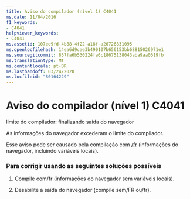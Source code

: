 ```yaml
---
title: Aviso do compilador (nível 1) C4041
ms.date: 11/04/2016
f1_keywords:
- C4041
helpviewer_keywords:
- C4041
ms.assetid: 107ee9fd-4b88-4f22-a18f-a20726831095
ms.openlocfilehash: 14ea6d9cae3b490107b656153bb68815026971e1
ms.sourcegitcommit: 857fa6b530224fa6c18675138043aba9aa0619fb
ms.translationtype: MT
ms.contentlocale: pt-BR
ms.lasthandoff: 03/24/2020
ms.locfileid: "80164229"
---
```

# <a name="compiler-warning-level-1-c4041"></a>Aviso do compilador (nível 1) C4041

limite do compilador: finalizando saída do navegador

As informações do navegador excederam o limite do compilador.

Esse aviso pode ser causado pela compilação com [/fr](../../build/reference/fr-fr-create-dot-sbr-file.md) (informações do navegador, incluindo variáveis locais).

### <a name="to-fix-by-using-the-following-possible-solutions"></a>Para corrigir usando as seguintes soluções possíveis

1. Compile com/fr (informações do navegador sem variáveis locais).

1. Desabilite a saída do navegador (compile sem/FR ou/fr).
